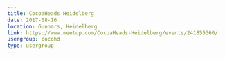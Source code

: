 ```yaml
---
title: CocoaHeads Heidelberg
date: 2017-08-16
location: Gunnars, Heidelberg
link: https://www.meetup.com/CocoaHeads-Heidelberg/events/241855360/
usergroup: cocohd
type: usergroup
---
```

